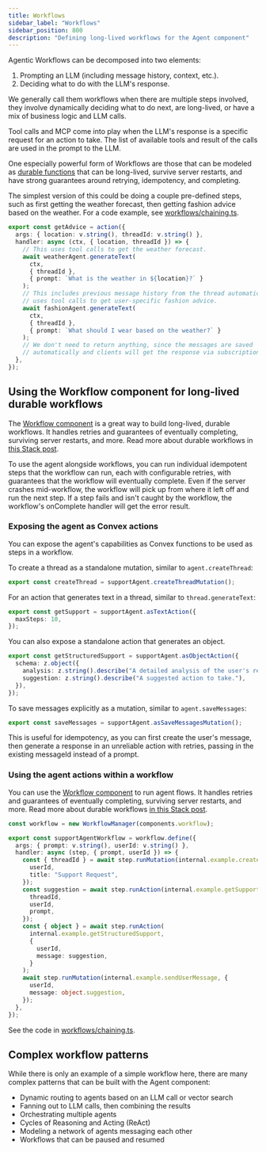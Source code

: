 ```yaml
---
title: Workflows
sidebar_label: "Workflows"
sidebar_position: 800
description: "Defining long-lived workflows for the Agent component"
---
```


Agentic Workflows can be decomposed into two elements:

1. Prompting an LLM (including message history, context, etc.).
2. Deciding what to do with the LLM's response.

We generally call them workflows when there are multiple steps involved, they
involve dynamically deciding what to do next, are long-lived, or have a mix of
business logic and LLM calls.

Tool calls and MCP come into play when the LLM's response is a specific request
for an action to take. The list of available tools and result of the calls are
used in the prompt to the LLM.

One especially powerful form of Workflows are those that can be modeled as
[durable functions](https://stack.convex.dev/durable-workflows-and-strong-guarantees)
that can be long-lived, survive server restarts, and have strong guarantees
around retrying, idempotency, and completing.

The simplest version of this could be doing a couple pre-defined steps, such as
first getting the weather forecast, then getting fashion advice based on the
weather. For a code example, see
[workflows/chaining.ts](../example/convex/workflows/chaining.ts).

```ts
export const getAdvice = action({
  args: { location: v.string(), threadId: v.string() },
  handler: async (ctx, { location, threadId }) => {
    // This uses tool calls to get the weather forecast.
    await weatherAgent.generateText(
      ctx,
      { threadId },
      { prompt: `What is the weather in ${location}?` }
    );
    // This includes previous message history from the thread automatically and
    // uses tool calls to get user-specific fashion advice.
    await fashionAgent.generateText(
      ctx,
      { threadId },
      { prompt: `What should I wear based on the weather?` }
    );
    // We don't need to return anything, since the messages are saved
    // automatically and clients will get the response via subscriptions.
  },
});
```

## Using the Workflow component for long-lived durable workflows

The [Workflow component](https://convex.dev/components/workflow) is a great way
to build long-lived, durable workflows.
It handles retries and guarantees of eventually completing, surviving server
restarts, and more. Read more about durable workflows in
[this Stack post](https://stack.convex.dev/durable-workflows-and-strong-guarantees).

To use the agent alongside workflows, you can run individual idempotent steps
that the workflow can run, each with configurable retries, with guarantees that
the workflow will eventually complete. Even if the server crashes mid-workflow,
the workflow will pick up from where it left off and run the next step. If a
step fails and isn't caught by the workflow, the workflow's onComplete handler
will get the error result.

### Exposing the agent as Convex actions

You can expose the agent's capabilities as Convex functions to be used as steps
in a workflow.

To create a thread as a standalone mutation, similar to `agent.createThread`:

```ts
export const createThread = supportAgent.createThreadMutation();
```

For an action that generates text in a thread, similar to `thread.generateText`:

```ts
export const getSupport = supportAgent.asTextAction({
  maxSteps: 10,
});
```

You can also expose a standalone action that generates an object.

```ts
export const getStructuredSupport = supportAgent.asObjectAction({
  schema: z.object({
    analysis: z.string().describe("A detailed analysis of the user's request."),
    suggestion: z.string().describe("A suggested action to take."),
  }),
});
```

To save messages explicitly as a mutation, similar to `agent.saveMessages`:

```ts
export const saveMessages = supportAgent.asSaveMessagesMutation();
```

This is useful for idempotency, as you can first create the user's message,
then generate a response in an unreliable action with retries, passing in the
existing messageId instead of a prompt.

### Using the agent actions within a workflow

You can use the [Workflow component](https://convex.dev/components/workflow)
to run agent flows. It handles retries and guarantees of eventually completing,
surviving server restarts, and more. Read more about durable workflows
[in this Stack post](https://stack.convex.dev/durable-workflows-and-strong-guarantees).

```ts
const workflow = new WorkflowManager(components.workflow);

export const supportAgentWorkflow = workflow.define({
  args: { prompt: v.string(), userId: v.string() },
  handler: async (step, { prompt, userId }) => {
    const { threadId } = await step.runMutation(internal.example.createThread, {
      userId,
      title: "Support Request",
    });
    const suggestion = await step.runAction(internal.example.getSupport, {
      threadId,
      userId,
      prompt,
    });
    const { object } = await step.runAction(
      internal.example.getStructuredSupport,
      {
        userId,
        message: suggestion,
      }
    );
    await step.runMutation(internal.example.sendUserMessage, {
      userId,
      message: object.suggestion,
    });
  },
});
```

See the code in [workflows/chaining.ts](../example/convex/workflows/chaining.ts).

## Complex workflow patterns

While there is only an example of a simple workflow here, there are many
complex patterns that can be built with the Agent component:

- Dynamic routing to agents based on an LLM call or vector search
- Fanning out to LLM calls, then combining the results
- Orchestrating multiple agents
- Cycles of Reasoning and Acting (ReAct)
- Modeling a network of agents messaging each other
- Workflows that can be paused and resumed
